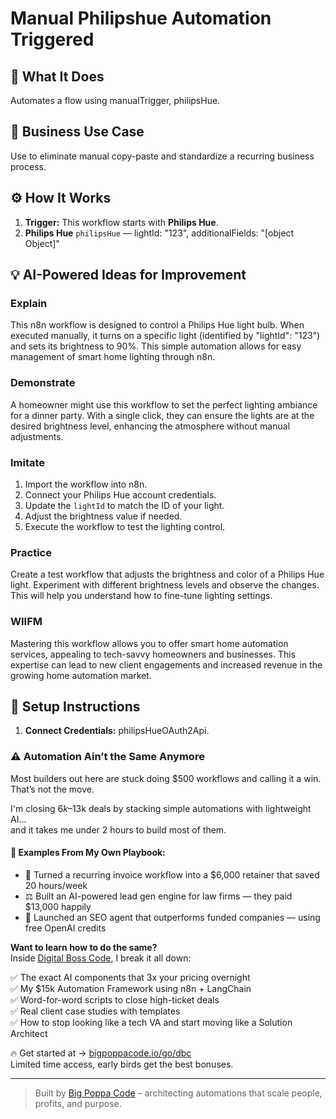 # Manual Philipshue Automation Triggered
  ## 🚀 What It Does
  Automates a flow using manualTrigger, philipsHue.
  
  ## 💼 Business Use Case
  Use to eliminate manual copy-paste and standardize a recurring business process.
  
  ## ⚙️ How It Works
  1. **Trigger:** This workflow starts with **Philips Hue**.
  2. **Philips Hue** `philipsHue` — lightId: "123", additionalFields: "[object Object]"
  
  ## 💡 AI-Powered Ideas for Improvement
  ### Explain
This n8n workflow is designed to control a Philips Hue light bulb. When executed manually, it turns on a specific light (identified by "lightId": "123") and sets its brightness to 90%. This simple automation allows for easy management of smart home lighting through n8n.

### Demonstrate
A homeowner might use this workflow to set the perfect lighting ambiance for a dinner party. With a single click, they can ensure the lights are at the desired brightness level, enhancing the atmosphere without manual adjustments.

### Imitate
1. Import the workflow into n8n.
2. Connect your Philips Hue account credentials.
3. Update the `lightId` to match the ID of your light.
4. Adjust the brightness value if needed.
5. Execute the workflow to test the lighting control.

### Practice
Create a test workflow that adjusts the brightness and color of a Philips Hue light. Experiment with different brightness levels and observe the changes. This will help you understand how to fine-tune lighting settings.

### WIIFM
Mastering this workflow allows you to offer smart home automation services, appealing to tech-savvy homeowners and businesses. This expertise can lead to new client engagements and increased revenue in the growing home automation market.
  
  ## 🔧 Setup Instructions
  1. **Connect Credentials:** philipsHueOAuth2Api.
  
### ⚠️ Automation Ain’t the Same Anymore

Most builders out here are stuck doing $500 workflows and calling it a win.  
That’s not the move.  

I'm closing $6k–$13k deals by stacking simple automations with lightweight AI...  
and it takes me under 2 hours to build most of them.

#### 🧠 Examples From My Own Playbook:
- 🔁 Turned a recurring invoice workflow into a $6,000 retainer that saved 20 hours/week  
- ⚖️ Built an AI-powered lead gen engine for law firms — they paid $13,000 happily  
- 🚀 Launched an SEO agent that outperforms funded companies — using free OpenAI credits  

**Want to learn how to do the same?**  
Inside [Digital Boss Code](https://bigpoppacode.io/go/dbc), I break it all down:

✅ The exact AI components that 3x your pricing overnight  
✅ My $15k Automation Framework using n8n + LangChain  
✅ Word-for-word scripts to close high-ticket deals  
✅ Real client case studies with templates  
✅ How to stop looking like a tech VA and start moving like a Solution Architect  

🔥 Get started at → [bigpoppacode.io/go/dbc](https://bigpoppacode.io/go/dbc)  
Limited time access, early birds get the best bonuses.

---
> Built by [Big Poppa Code](https://bigpoppacode.io) – architecting automations that scale people, profits, and purpose.
  